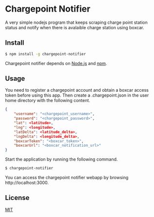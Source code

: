 # Chargepoint Notifier

A very simple nodejs program that keeps scraping charge point station status and notify when there is avalaible charge station using boxcar.

## Install

```sh
$ npm install -g chargepoint-notifier
```

Chargepoint notifier depends on [Node.js](http://nodejs.org/) and [npm](http://npmjs.org/).

## Usage

You need to register a chargepoint account and obtain a boxcar access token before using this app. Then create a .chargepoint.json in the user home directory with the following content.

```json
{
    "username": "<chargepoint_username>",
    "password": "<chargepoint_password>",
    "lat": <latitude>,
    "lng": <longitude>,
    "latDelta": <latitude_delta>,
    "lngDelta": <longitude_delta>,
    "boxcarToken": "<boxcar_token>",
    "boxcarUrl": "<boxcar_notification_url>"
}
```

Start the application by running the following command.

```sh
$ chargepoint-notifier
```

You can access the chargepoint notifier webapp by browsing http://localhost:3000.

## License

[MIT](LICENSE)
